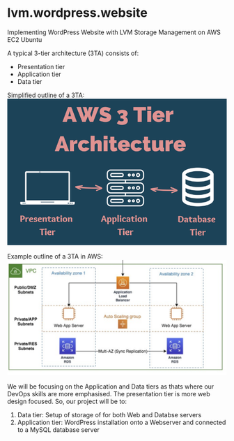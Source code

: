 # lvm.wordpress.website
Implementing WordPress Website with LVM Storage Management on AWS EC2 Ubuntu

A typical 3-tier architecture (3TA) consists of:
- Presentation tier
- Application tier
- Data tier

Simplified outline of a 3TA:
![](https://github.com/naqeebghazi/lvm.wordpress.website/blob/main/images/gen3tierarchitecture.png?raw=true)

Example outline of a 3TA in AWS:
![](https://github.com/naqeebghazi/lvm.wordpress.website/blob/main/images/aws3tierarchitecture.png?raw=true)

We will be focusing on the Application and Data tiers as thats where our DevOps skills are more emphasised. The presentation tier is more web design focused. 
So, our project will be to:
  1. Data tier: Setup of storage of for both Web and Databse servers
  2. Application tier: WordPress installation onto a Webserver and connected to a MySQL database server

